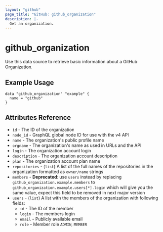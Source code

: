 ```yaml
---
layout: "github"
page_title: "GitHub: github_organization"
description: |-
  Get an organization.
---
```


# github_organization

Use this data source to retrieve basic information about a GitHub Organization.

## Example Usage

```hcl
data "github_organization" "example" {
  name = "github"
}
```

## Attributes Reference

 * `id` - The ID of the organization
 * `node_id` - GraphQL global node ID for use with the v4 API
 * `name` - The organization's public profile name
 * `orgname` - The organization's name as used in URLs and the API
 * `login` - The organization account login
 * `description` - The organization account description
 * `plan` - The organization account plan name
 * `repositories` - (`list`) A list of the full names of the repositories in the organization formatted as `owner/name` strings
 * `members` - **Deprecated**: use `users` instead by replacing `github_organization.example.members` to `github_organization.example.users[*].login` which will give you the same value, expect this field to be removed in next major version
 * `users` - (`list`) A list with the members of the organization with following fields:
   * `id` - The ID of the member
   * `login` - The members login
   * `email` - Publicly available email
   * `role` - Member role `ADMIN`, `MEMBER`
